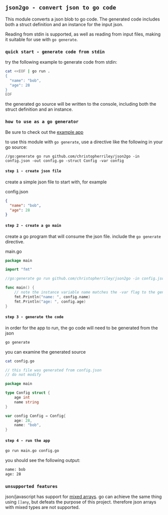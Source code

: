## `json2go - convert json to go code`

This module converts a json blob to go code. The generated code includes both a struct definition and an instance for the input json.

Reading from stdin is supported, as well as reading from input files, making it suitable for use with `go generate`.

### `quick start - generate code from stdin`

try the following example to generate code from stdin:

```bash
cat <<EOF | go run .
{
  "name": "bob",
  "age": 28
}
EOF
```
the generated go source will be written to the console, including both the struct definition and an instance.

### `how to use as a go generator`

Be sure to check out the [example app](example/)

to use this module with `go generate`, use a directive like the following in your go source:

```
//go:generate go run github.com/christopherriley/json2go -in config.json -out config.go -struct Config -var config
```

#### `step 1 - create json file`

create a simple json file to start with, for example

config.json
```json
{
  "name": "bob",
  "age": 28
}
```

#### `step 2 - create a go main`

create a go program that will consume the json file. include the `go generate` directive.

main.go
```go
package main

import "fmt"

//go:generate go run github.com/christopherriley/json2go -in config.json -out config.go -struct Config -var config

func main() {
	// note the instance variable name matches the -var flag to the generate directive, above
	fmt.Println("name: ", config.name)
	fmt.Println("age: ", config.age)
}
```

#### `step 3 - generate the code`

in order for the app to run, the go code will need to be generated from the json

```bash
go generate
```

you can examine the generated source

```bash
cat config.go
```

```go
// this file was generated from config.json
// do not modify

package main

type Config struct {
    age int
    name string
}

var config Config = Config{
    age: 28,
    name: "bob",
}
```

#### `step 4 - run the app`

```bash
go run main.go config.go
```

you should see the following output:

```bash
name: bob
age: 28
```

### `unsupported features`

json/javascript has support for [mixed arrays](https://www.geeksforgeeks.org/types-of-arrays-in-javascript/#mixed-arrays). go can achieve the same thing using `[]any`, but defeats the purpose of this project. therefore json arrays with mixed types are not supported. 
